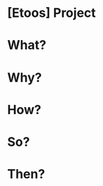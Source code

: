 # [Etoos] Project

<h1> What? </h1>

<h1> Why? </h1>

<h1> How? </h1>

<h1> So? </h1>

<h1> Then? </h1>
